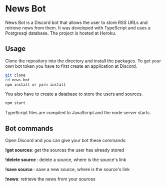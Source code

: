 # News Bot
News Bot is a Discord bot that allows the user to store RSS URLs and retrieve news from them. It was developed with TypeScript and uses a Postgresql database. The project is hosted at Heroku.  

## Usage

Clone the repository into the directory and install the packages. To get your own bot token you have to first create an application at Discord.

```bash
git clone 
cd news-bot
npm install or yarn install
``` 

You also have to create a database to store the users and sources. 

```bash
npm start
```
TypeScript files are compiled to JavaScript and the node server starts.

## Bot commands

Open Discord and you can give your bot these commands: 

**!get sources**: get the sources the user has already stored

**!delete source <url>**: delete a source, where <url> is the source's link 

**!save source <url>**: save a new source, where <url> is the source's link

**!news**: retrieve the news from your sources 

